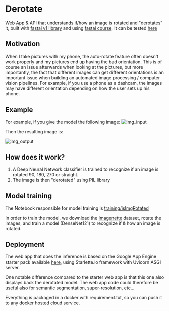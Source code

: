 # Derotate
Web App & API that understands if/how an image is rotated and "derotates" it, built with [fastai v1 library](https://docs.fast.ai/) and using [fastai course](https://course.fast.ai/). It can be tested [here](derotate.appspot.com)

## Motivation
When I take pictures with my phone, the auto-rotate feature often doesn't work properly and my pictures end up having the bad orientation. This is of course an issue afterwards when looking at the pictures, but more importantly, the fact that different images can get different orientations is an important issue when building an automated image processing / computer vision pipelines. For example, if you use a phone as a dashcam, the images may have different orientation depending on how the user sets up his phone.

## Example
For example, if you give the model the following image:
![img_input](https://github.com/sebderhy/derotate/blob/master/test_images/img_test_rotated270.jpg "Rotated image") 

Then the resulting image is:

![img_output](https://github.com/sebderhy/derotate/blob/master/test_images/img_test.jpg "Derotated image")

## How does it work?
1) A Deep Neural Network classifier is trained to recognize if an image is rotated 90, 180, 270 or straight.
2) The image is then "derotated" using PIL library

## Model training

The Notebook responsible for model training is [training/isImgRotated](https://github.com/sebderhy/derotate/blob/master/training/isImgRotated.ipynb)

In order to train the model, we download the [Imagenette](https://github.com/fastai/imagenette) dataset, rotate the images, and train a model (DenseNet121) to recognize if & how an image is rotated.

## Deployment
The web app that does the inference is based on the Google App Engine starter pack available [here](https://github.com/fastai/course-v3/raw/master/docs/production/google-app-engine.zip), using Starlette.io framework with Uvicorn ASGI server.

One notable difference compared to the starter web app is that this one also displays back the derotated model. The web app code could therefore be useful also for semantic segmentation, super-resolution, etc...   

Everything is packaged in a docker with requirement.txt, so you can push it to any docker hosted cloud service.
